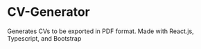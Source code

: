 # CV-Generator
Generates CVs to be exported in PDF format. Made with React.js, Typescript, and Bootstrap 
